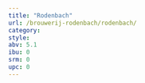 ```yaml
---
title: "Rodenbach"
url: /brouwerij-rodenbach/rodenbach/
category: 
style: 
abv: 5.1
ibu: 0
srm: 0
upc: 0
---
```


